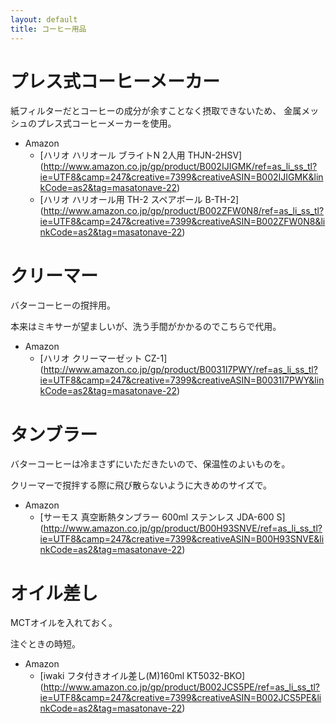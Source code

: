 ```yaml
---
layout: default
title: コーヒー用品
---
```


# プレス式コーヒーメーカー

紙フィルターだとコーヒーの成分が余すことなく摂取できないため、
金属メッシュのプレス式コーヒーメーカーを使用。

- Amazon
   - [ハリオ ハリオール ブライトN 2人用 THJN-2HSV] (http://www.amazon.co.jp/gp/product/B002IJIGMK/ref=as_li_ss_tl?ie=UTF8&camp=247&creative=7399&creativeASIN=B002IJIGMK&linkCode=as2&tag=masatonave-22)
   - [ハリオ ハリオール用 TH-2 スペアボール B-TH-2] (http://www.amazon.co.jp/gp/product/B002ZFW0N8/ref=as_li_ss_tl?ie=UTF8&camp=247&creative=7399&creativeASIN=B002ZFW0N8&linkCode=as2&tag=masatonave-22)

# クリーマー

バターコーヒーの撹拌用。

本来はミキサーが望ましいが、洗う手間がかかるのでこちらで代用。

- Amazon
    - [ハリオ クリーマーゼット CZ-1] (http://www.amazon.co.jp/gp/product/B0031I7PWY/ref=as_li_ss_tl?ie=UTF8&camp=247&creative=7399&creativeASIN=B0031I7PWY&linkCode=as2&tag=masatonave-22) 

# タンブラー

バターコーヒーは冷まさずにいただきたいので、保温性のよいものを。

クリーマーで撹拌する際に飛び散らないように大きめのサイズで。

- Amazon
    - [サーモス 真空断熱タンブラー 600ml ステンレス JDA-600 S] (http://www.amazon.co.jp/gp/product/B00H93SNVE/ref=as_li_ss_tl?ie=UTF8&camp=247&creative=7399&creativeASIN=B00H93SNVE&linkCode=as2&tag=masatonave-22)

# オイル差し

MCTオイルを入れておく。

注ぐときの時短。

- Amazon
    - [iwaki フタ付きオイル差し(M)160ml KT5032-BKO] (http://www.amazon.co.jp/gp/product/B002JCS5PE/ref=as_li_ss_tl?ie=UTF8&camp=247&creative=7399&creativeASIN=B002JCS5PE&linkCode=as2&tag=masatonave-22)